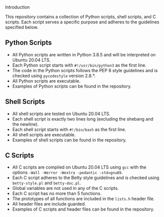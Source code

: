 Introduction

This repository contains a collection of Python scripts, shell scripts, and C scripts. Each script serves a specific purpose and adheres to the guidelines specified below.

## Python Scripts

- All Python scripts are written in Python 3.8.5 and will be interpreted on Ubuntu 20.04 LTS.
- Each Python script starts with `#!/usr/bin/python3` as the first line.
- The code in the Python scripts follows the PEP 8 style guidelines and is checked using `pycodestyle` version 2.8.*.
- All Python scripts are executable.
- Examples of Python scripts can be found in the repository.

## Shell Scripts

- All shell scripts are tested on Ubuntu 20.04 LTS.
- Each shell script is exactly two lines long (excluding the shebang and the newline).
- Each shell script starts with `#!/bin/bash` as the first line.
- All shell scripts are executable.
- Examples of shell scripts can be found in the repository.

## C Scripts

- All C scripts are compiled on Ubuntu 20.04 LTS using `gcc` with the options `-Wall -Werror -Wextra -pedantic -std=gnu89`.
- Each C script adheres to the Betty style guidelines and is checked using `betty-style.pl` and `betty-doc.pl`.
- Global variables are not used in any of the C scripts.
- Each C script has no more than 5 functions.
- The prototypes of all functions are included in the `lists.h` header file.
- All header files are include guarded.
- Examples of C scripts and header files can be found in the repository.


